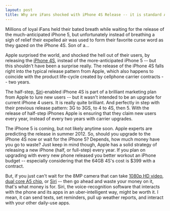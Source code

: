 ```yaml
---
layout: post
title: Why are iFans shocked with iPhone 4S Release -- it is standard Apple operating procedure
---
```


Millions of loyal iFans held their bated breath while waiting for the release of the much-anticipated iPhone 5, but unfortunately instead of breathing a sigh of relief their expelled air was used to form their favorite curse word as they gazed on the iPhone 4S. Son of a...

Apple surprised the world, and shocked the hell out of their users, by releasing the <a href="http://www.apple.com/iphone/">iPhone 4S</a>, instead of the more-anticipated iPhone 5 -- but this shouldn't have been a surprise really. The release of the iPhone 4S falls right into the typical release pattern from Apple, which also happens to coincide with the product life-cycle created by cellphone carrier contracts -- two years.


The half-step, <a href="http://www.apple.com/iphone/features/#siri">Siri</a>-enabled iPhone 4S is part of a brilliant marketing plan from Apple to lure new users -- but it wasn't intended to be an upgrade for current iPhone 4 users.  It is really quite brilliant. And perfectly in step with their previous release pattern: 3G to 3GS, to 4 to 4S, then 5. With the release of half-step iPhones Apple is ensuring that they claim new users every year, instead of every two years with carrier upgrades. 

The iPhone 5 is coming, but not likely anytime soon. Apple experts are predicting the release in summer 2012. So, should you upgrade to the iPhone 4S now or wait for the iPhone 5? Depends, how much money have you go to waste? Just keep in mind though, Apple has a solid strategy of releasing a new iPhone (half, or full-step) every year. If you plan on upgrading with every new phone released you better workout an iPhone budget -- especially considering that the 64GB 4S's cost is $399 with a contract.

But, if you just can't wait for the 8MP camera that can take <a href="http://www.apple.com/iphone/features/#hdvideo">1080p HD video</a>, <a href="http://www.apple.com/iphone/features/#performance">dual core A5 chip</a>, or <a href="http://www.apple.com/iphone/features/#siri">Siri</a> -- then go ahead and waste your money on it, that's what money is for. Siri, the voice-recognition software that interacts with the phone and its apps in an uber-intelligent way, might be worth it. I mean, it can send texts, set reminders, pull up weather reports, and interact with your other daily-use apps.

